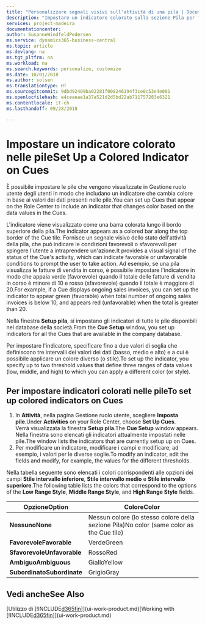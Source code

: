 ```yaml
---
title: "Personalizzare segnali visivi sull'attività di una pila | Documenti Microsoft"
description: "Impostare un indicatore colorato sulla sezione Pila per fornire un segnale visivo per personalizzato per l'attività di una pila."
services: project-madeira
documentationcenter: 
author: SusanneWindfeldPedersen
ms.service: dynamics365-business-central
ms.topic: article
ms.devlang: na
ms.tgt_pltfrm: na
ms.workload: na
ms.search.keywords: personalize, customize
ms.date: 10/01/2018
ms.author: solsen
ms.translationtype: HT
ms.sourcegitcommit: 9dbd92409ba02281f008246194f3ce0c53e4e001
ms.openlocfilehash: e4ceaeae1a37a521d2d5bd22ab711757283e6321
ms.contentlocale: it-ch
ms.lasthandoff: 09/28/2018

---
```

# <a name="set-up-a-colored-indicator-on-cues"></a><span data-ttu-id="a1589-103">Impostare un indicatore colorato nelle pile</span><span class="sxs-lookup"><span data-stu-id="a1589-103">Set Up a Colored Indicator on Cues</span></span>
<span data-ttu-id="a1589-104">È possibile impostare le pile che vengono visualizzate in Gestione ruolo utente degli utenti in modo che includano un indicatore che cambia colore in base ai valori dei dati presenti nelle pile.</span><span class="sxs-lookup"><span data-stu-id="a1589-104">You can set up Cues that appear on the Role Center to include an indicator that changes color based on the data values in the Cues.</span></span>

<span data-ttu-id="a1589-105">L'indicatore viene visualizzato come una barra colorata lungo il bordo superiore della pila.</span><span class="sxs-lookup"><span data-stu-id="a1589-105">The indicator appears as a colored bar along the top border of the Cue tile.</span></span> <span data-ttu-id="a1589-106">Fornisce un segnale visivo dello stato dell'attività della pila, che può indicare le condizioni favorevoli o sfavorevoli per spingere l'utente a intraprendere un'azione.</span><span class="sxs-lookup"><span data-stu-id="a1589-106">It provides a visual signal of the status of the Cue's activity, which can indicate favorable or unfavorable conditions to prompt the user to take action.</span></span> <span data-ttu-id="a1589-107">Ad esempio, se una pila visualizza le fatture di vendita in corso, è possibile impostare l'indicatore in modo che appaia verde (favorevole) quando il totale delle fatture di vendita in corso è minore di 10 e rosso (sfavorevole) quando il totale è maggiore di 20.</span><span class="sxs-lookup"><span data-stu-id="a1589-107">For example, if a Cue displays ongoing sales invoices, you can set up the indicator to appear green (favorable) when total number of ongoing sales invoices is below 10, and appears red (unfavorable) when the total is greater than 20.</span></span>

<span data-ttu-id="a1589-108">Nella finestra **Setup pila**, si impostano gli indicatori di tutte le pile disponibili nel database della società.</span><span class="sxs-lookup"><span data-stu-id="a1589-108">From the **Cue Setup** window, you set up indicators for all the Cues that are available in the company database.</span></span>

<span data-ttu-id="a1589-109">Per impostare l'indicatore, specificare fino a due valori di soglia che definiscono tre intervalli dei valori dei dati (basso, medio e alto) e a cui è possibile applicare un colore diverso (o stile).</span><span class="sxs-lookup"><span data-stu-id="a1589-109">To set up the indicator, you specify up to two threshold values that define three ranges of data values (low, middle, and high) to which you can apply a different color (or style).</span></span>

## <a name="to-set-up-colored-indicators-on-cues"></a><span data-ttu-id="a1589-110">Per impostare indicatori colorati nelle pile</span><span class="sxs-lookup"><span data-stu-id="a1589-110">To set up colored indicators on Cues</span></span>
1. <span data-ttu-id="a1589-111">In **Attività**, nella pagina Gestione ruolo utente, scegliere **Imposta pile**.</span><span class="sxs-lookup"><span data-stu-id="a1589-111">Under **Activities** on your Role Center, choose **Set Up Cues**.</span></span>  
   <span data-ttu-id="a1589-112">Verrà visualizzata la finestra **Setup pila**.</span><span class="sxs-lookup"><span data-stu-id="a1589-112">The **Cue Setup** window appears.</span></span> <span data-ttu-id="a1589-113">Nella finestra sono elencati gli indicatori attualmente impostati nelle pile.</span><span class="sxs-lookup"><span data-stu-id="a1589-113">The window lists the indicators that are currently setup up on Cues.</span></span>
2. <span data-ttu-id="a1589-114">Per modificare un indicatore, modificare i campi e modificare, ad esempio, i valori per le diverse soglie.</span><span class="sxs-lookup"><span data-stu-id="a1589-114">To modify an indicator, edit the fields and modify, for example, the values for the different thresholds.</span></span>  

<span data-ttu-id="a1589-115">Nella tabella seguente sono elencati i colori corrispondenti alle opzioni dei campi **Stile intervallo inferiore**, **Stile intervallo medio** e **Stile intervallo superiore**.</span><span class="sxs-lookup"><span data-stu-id="a1589-115">The following table lists the colors that correspond to the options of the **Low Range Style**, **Middle Range Style**, and **High Range Style** fields.</span></span>

| <span data-ttu-id="a1589-116">Opzione</span><span class="sxs-lookup"><span data-stu-id="a1589-116">Option</span></span> | <span data-ttu-id="a1589-117">Colore</span><span class="sxs-lookup"><span data-stu-id="a1589-117">Color</span></span> |
| --- | --- |
| <span data-ttu-id="a1589-118">**Nessuno**</span><span class="sxs-lookup"><span data-stu-id="a1589-118">**None**</span></span> |<span data-ttu-id="a1589-119">Nessun colore (lo stesso colore della sezione Pila)</span><span class="sxs-lookup"><span data-stu-id="a1589-119">No color (same color as the Cue tile)</span></span>|
| <span data-ttu-id="a1589-120">**Favorevole**</span><span class="sxs-lookup"><span data-stu-id="a1589-120">**Favorable**</span></span> |<span data-ttu-id="a1589-121">Verde</span><span class="sxs-lookup"><span data-stu-id="a1589-121">Green</span></span> |
| <span data-ttu-id="a1589-122">**Sfavorevole**</span><span class="sxs-lookup"><span data-stu-id="a1589-122">**Unfavorable**</span></span> |<span data-ttu-id="a1589-123">Rosso</span><span class="sxs-lookup"><span data-stu-id="a1589-123">Red</span></span> |
| <span data-ttu-id="a1589-124">**Ambiguo**</span><span class="sxs-lookup"><span data-stu-id="a1589-124">**Ambiguous**</span></span> |<span data-ttu-id="a1589-125">Giallo</span><span class="sxs-lookup"><span data-stu-id="a1589-125">Yellow</span></span> |
| <span data-ttu-id="a1589-126">**Subordinato**</span><span class="sxs-lookup"><span data-stu-id="a1589-126">**Subordinate**</span></span> |<span data-ttu-id="a1589-127">Grigio</span><span class="sxs-lookup"><span data-stu-id="a1589-127">Gray</span></span> |

## <a name="see-also"></a><span data-ttu-id="a1589-128">Vedi anche</span><span class="sxs-lookup"><span data-stu-id="a1589-128">See Also</span></span>
<span data-ttu-id="a1589-129">[Utilizzo di [!INCLUDE[d365fin](includes/d365fin_md.md)]](ui-work-product.md)</span><span class="sxs-lookup"><span data-stu-id="a1589-129">[Working with [!INCLUDE[d365fin](includes/d365fin_md.md)]](ui-work-product.md)</span></span>

